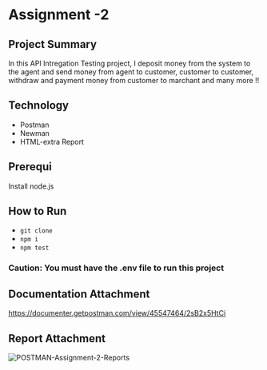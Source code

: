 # Assignment -2

## Project Summary
In this API Intregation Testing project,  I deposit money from the system to the agent and send money from agent to customer, customer to customer, withdraw and payment money from customer to marchant and many more !!
## Technology
- Postman
- Newman
- HTML-extra Report

## Prerequi
Install node.js

## How to Run
- ```git clone```
- ```npm i```
- ```npm test```

### Caution: You must have the .env file to run this project

## Documentation Attachment
https://documenter.getpostman.com/view/45547464/2sB2x5HtCi

## Report Attachment
![POSTMAN-Assignment-2-Reports](https://github.com/user-attachments/assets/ae6c59f5-2c91-481d-b2aa-39e15ca2a42e)


